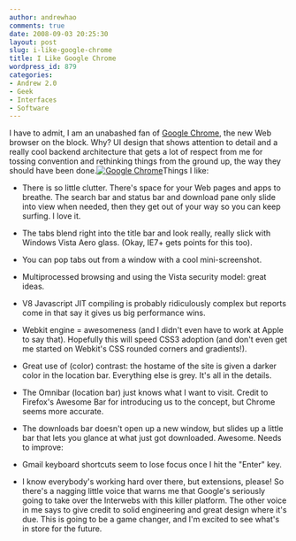 ```yaml
---
author: andrewhao
comments: true
date: 2008-09-03 20:25:30
layout: post
slug: i-like-google-chrome
title: I Like Google Chrome
wordpress_id: 879
categories:
- Andrew 2.0
- Geek
- Interfaces
- Software
---
```


I have to admit, I am an unabashed fan of [Google Chrome](http://google.com/chrome), the new Web browser on the block. Why? UI design that shows attention to detail and a really cool backend architecture that gets a lot of respect from me for tossing convention and rethinking things from the ground up, the way they should have been done.[![Google Chrome](http://blog.andrewhao.com/wp-content/uploads/2008/09/chrome-resized.png)](http://blog.andrewhao.com/wp-content/uploads/2008/09/chrome-resized.png)[](http://blog.andrewhao.com/wp-content/uploads/2008/09/chrome-resized.png)Things I like:

	
  * There is so little clutter. There's space for your Web pages and apps to breathe. The search bar and status bar and download pane only slide into view when needed, then they get out of your way so you can keep surfing. I love it.
	
  * The tabs blend right into the title bar and look really, really slick with Windows Vista Aero glass. (Okay, IE7+ gets points for this too).
	
  * You can pop tabs out from a window with a cool mini-screenshot.
	
  * Multiprocessed browsing and using the Vista security model: great ideas.
	
  * V8 Javascript JIT compiling is probably ridiculously complex but reports come in that say it gives us big performance wins.
	
  * Webkit engine = awesomeness (and I didn't even have to work at Apple to say that). Hopefully this will speed CSS3 adoption (and don't even get me started on Webkit's CSS rounded corners and gradients!).
	
  * Great use of (color) contrast: the hostame of the site is given a darker color in the location bar. Everything else is grey. It's all in the details.
	
  * The Omnibar (location bar) just knows what I want to visit. Credit to Firefox's Awesome Bar for introducing us to the concept, but Chrome seems more accurate.
	
  * The downloads bar doesn't open up a new window, but slides up a little bar that lets you glance at what just got downloaded. Awesome.
Needs to improve:

	
  * Gmail keyboard shortcuts seem to lose focus once I hit the "Enter" key.
	
  * I know everybody's working hard over there, but extensions, please!
So there's a nagging little voice that warns me that Google's seriously going to take over the Interwebs with this killer platform. The other voice in me says to give credit to solid engineering and great design where it's due. This is going to be a game changer, and I'm excited to see what's in store for the future.
